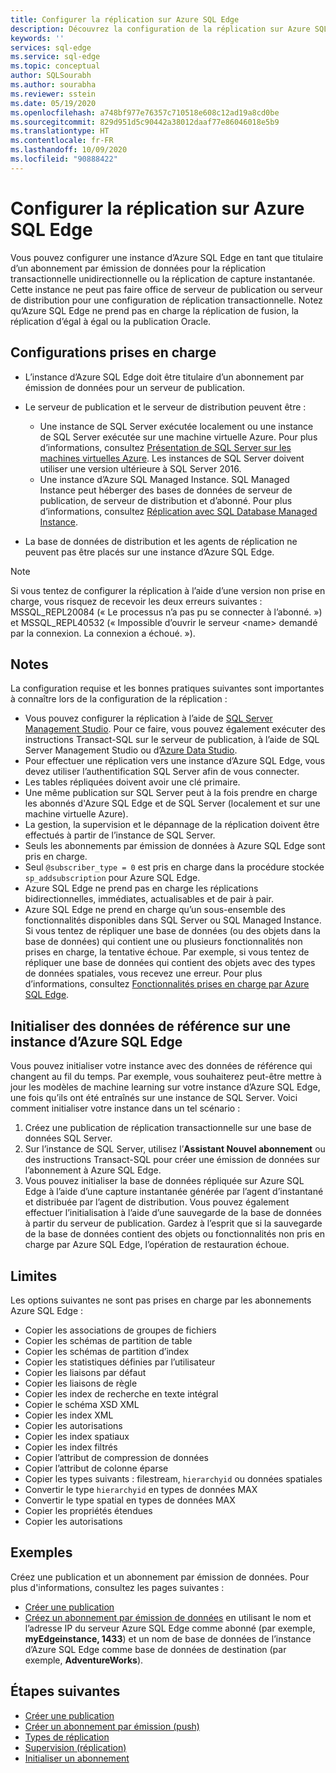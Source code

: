 ```yaml
---
title: Configurer la réplication sur Azure SQL Edge
description: Découvrez la configuration de la réplication sur Azure SQL Edge.
keywords: ''
services: sql-edge
ms.service: sql-edge
ms.topic: conceptual
author: SQLSourabh
ms.author: sourabha
ms.reviewer: sstein
ms.date: 05/19/2020
ms.openlocfilehash: a748bf977e76357c710518e608c12ad19a8cd0be
ms.sourcegitcommit: 829d951d5c90442a38012daaf77e86046018e5b9
ms.translationtype: HT
ms.contentlocale: fr-FR
ms.lasthandoff: 10/09/2020
ms.locfileid: "90888422"
---
```

# <a name="configure-replication-to-azure-sql-edge"></a>Configurer la réplication sur Azure SQL Edge 

Vous pouvez configurer une instance d’Azure SQL Edge en tant que titulaire d’un abonnement par émission de données pour la réplication transactionnelle unidirectionnelle ou la réplication de capture instantanée. Cette instance ne peut pas faire office de serveur de publication ou serveur de distribution pour une configuration de réplication transactionnelle. Notez qu’Azure SQL Edge ne prend pas en charge la réplication de fusion, la réplication d’égal à égal ou la publication Oracle.

## <a name="supported-configurations"></a>Configurations prises en charge
  
- L’instance d’Azure SQL Edge doit être titulaire d’un abonnement par émission de données pour un serveur de publication.
- Le serveur de publication et le serveur de distribution peuvent être :
   - Une instance de SQL Server exécutée localement ou une instance de SQL Server exécutée sur une machine virtuelle Azure. Pour plus d’informations, consultez [Présentation de SQL Server sur les machines virtuelles Azure](https://docs.microsoft.com/azure/azure-sql/virtual-machines/). Les instances de SQL Server doivent utiliser une version ultérieure à SQL Server 2016.
   - Une instance d’Azure SQL Managed Instance. SQL Managed Instance peut héberger des bases de données de serveur de publication, de serveur de distribution et d’abonné. Pour plus d’informations, consultez [Réplication avec SQL Database Managed Instance](https://docs.microsoft.com/azure/sql-database/replication-with-sql-database-managed-instance/).

- La base de données de distribution et les agents de réplication ne peuvent pas être placés sur une instance d’Azure SQL Edge.  

> [!NOTE]
> Si vous tentez de configurer la réplication à l’aide d’une version non prise en charge, vous risquez de recevoir les deux erreurs suivantes : MSSQL_REPL20084 (« Le processus n’a pas pu se connecter à l’abonné. ») et MSSQL_REPL40532 (« Impossible d’ouvrir le serveur \<name> demandé par la connexion. La connexion a échoué. »).  

## <a name="remarks"></a>Notes

La configuration requise et les bonnes pratiques suivantes sont importantes à connaître lors de la configuration de la réplication :

- Vous pouvez configurer la réplication à l’aide de [SQL Server Management Studio](https://docs.microsoft.com/sql/ssms/download-sql-server-management-studio-ssms). Pour ce faire, vous pouvez également exécuter des instructions Transact-SQL sur le serveur de publication, à l’aide de SQL Server Management Studio ou d’[Azure Data Studio](https://docs.microsoft.com/sql/azure-data-studio/download-azure-data-studio).
- Pour effectuer une réplication vers une instance d’Azure SQL Edge, vous devez utiliser l’authentification SQL Server afin de vous connecter.
- Les tables répliquées doivent avoir une clé primaire.
- Une même publication sur SQL Server peut à la fois prendre en charge les abonnés d'Azure SQL Edge et de SQL Server (localement et sur une machine virtuelle Azure).  
- La gestion, la supervision et le dépannage de la réplication doivent être effectués à partir de l’instance de SQL Server.  
- Seuls les abonnements par émission de données à Azure SQL Edge sont pris en charge.  
- Seul `@subscriber_type = 0` est pris en charge dans la procédure stockée `sp_addsubscription` pour Azure SQL Edge.  
- Azure SQL Edge ne prend pas en charge les réplications bidirectionnelles, immédiates, actualisables et de pair à pair.
- Azure SQL Edge ne prend en charge qu’un sous-ensemble des fonctionnalités disponibles dans SQL Server ou SQL Managed Instance. Si vous tentez de répliquer une base de données (ou des objets dans la base de données) qui contient une ou plusieurs fonctionnalités non prises en charge, la tentative échoue. Par exemple, si vous tentez de répliquer une base de données qui contient des objets avec des types de données spatiales, vous recevez une erreur. Pour plus d’informations, consultez [Fonctionnalités prises en charge par Azure SQL Edge](features.md).

## <a name="initialize-reference-data-on-an-instance-of-azure-sql-edge"></a>Initialiser des données de référence sur une instance d’Azure SQL Edge

Vous pouvez initialiser votre instance avec des données de référence qui changent au fil du temps. Par exemple, vous souhaiterez peut-être mettre à jour les modèles de machine learning sur votre instance d’Azure SQL Edge, une fois qu’ils ont été entraînés sur une instance de SQL Server. Voici comment initialiser votre instance dans un tel scénario :

1. Créez une publication de réplication transactionnelle sur une base de données SQL Server.  
2. Sur l’instance de SQL Server, utilisez l’**Assistant Nouvel abonnement** ou des instructions Transact-SQL pour créer une émission de données sur l’abonnement à Azure SQL Edge.  
3. Vous pouvez initialiser la base de données répliquée sur Azure SQL Edge à l’aide d’une capture instantanée générée par l’agent d’instantané et distribuée par l’agent de distribution. Vous pouvez également effectuer l’initialisation à l’aide d’une sauvegarde de la base de données à partir du serveur de publication. Gardez à l’esprit que si la sauvegarde de la base de données contient des objets ou fonctionnalités non pris en charge par Azure SQL Edge, l’opération de restauration échoue.

## <a name="limitations"></a>Limites

Les options suivantes ne sont pas prises en charge par les abonnements Azure SQL Edge :

- Copier les associations de groupes de fichiers  
- Copier les schémas de partition de table  
- Copier les schémas de partition d’index  
- Copier les statistiques définies par l’utilisateur  
- Copier les liaisons par défaut  
- Copier les liaisons de règle  
- Copier les index de recherche en texte intégral  
- Copier le schéma XSD XML  
- Copier les index XML  
- Copier les autorisations  
- Copier les index spatiaux  
- Copier les index filtrés  
- Copier l’attribut de compression de données  
- Copier l’attribut de colonne éparse  
- Copier les types suivants : filestream, `hierarchyid` ou données spatiales
- Convertir le type `hierarchyid` en types de données MAX  
- Convertir le type spatial en types de données MAX  
- Copier les propriétés étendues  
- Copier les autorisations  

## <a name="examples"></a>Exemples

Créez une publication et un abonnement par émission de données. Pour plus d'informations, consultez les pages suivantes :
  
- [Créer une publication](https://docs.microsoft.com/sql/relational-databases/replication/publish/create-a-publication)
- [Créez un abonnement par émission de données](https://docs.microsoft.com/sql/relational-databases/replication/create-a-push-subscription/) en utilisant le nom et l’adresse IP du serveur Azure SQL Edge comme abonné (par exemple, **myEdgeinstance, 1433**) et un nom de base de données de l’instance d’Azure SQL Edge comme base de données de destination (par exemple, **AdventureWorks**).  

## <a name="next-steps"></a>Étapes suivantes  

- [Créer une publication](https://docs.microsoft.com/sql/relational-databases/replication/publish/create-a-publication)
- [Créer un abonnement par émission (push)](https://docs.microsoft.com/sql/relational-databases/replication/create-a-push-subscription/)
- [Types de réplication](https://docs.microsoft.com/sql/relational-databases/replication/types-of-replication)
- [Supervision (réplication)](https://docs.microsoft.com/sql/relational-databases/replication/monitor/monitoring-replication)
- [Initialiser un abonnement](https://docs.microsoft.com/sql/relational-databases/replication/initialize-a-subscription)  


